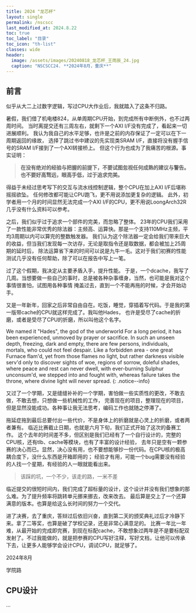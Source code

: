 ```yaml
---
title: 2024 "龙芯杯"
layout: single
permalink: /nscscc
last_modified_at: 2024.8.22
toc: true
toc_label: "目录"
toc_icon: "th-list"
classes: wide
header:
  image: /assets/images/20240818_龙芯杯_王雨辰_24.jpg
  caption: "NSCSCC24. **2024年8月，重庆**"
---
```


## 前言

似乎从大二上过数字逻辑，写过CPU大作业后，我就踏入了这条不归路。

暑假，我们借了机电楼824，从单周期CPU开始，到完成所有中断例外，也不过两周时间。
当时离提交还有三周左右，就剩下一个AXI I/F没有完成了，看起来一切进展顺利。
我认为我自己的水平足够，也许是之前的内存保证了一定可以在下一周期返回的缘故，
选择了跳过书中建议的先实现类SRAM I/F，直接将没有握手信号的SRAM I/F接到了一个AXI转接桥上。
但这个行为也成为了我痛苦的根源。事实证明：

> **在没有绝对的经验与把握的前提下，不要试图忽视任何成熟的建议与警告。
> 也不要好高骛远，眼高手低，过于追求完美。**

得益于未经过思考写下的交互与流水线控制逻辑，整个CPU在加上AXI I/F后堪称摇摇欲坠。
任何修改都可能让CPU跑飞，更不用说添加更复杂的逻辑。
此外，初学者用一个月的时间显然无法完成一个AXI I/F的CPU，更不用说LoongArch32R几乎没有什么资料可以参考。

之后，我们似乎过于追求一个部件的完美，而忽略了整体。
23年的CPU我们采用了一款性能非常优秀的除法器：主频高、运算快。那是一个支持110MHz主频，平均3周期以内可以算完的整数触发器。
我们认为这个除法器一定会给我们带来巨大的收益，但当我们发现每一次访存，无论是取指令还是取数据，都会被加上25周期的延时后，
除法运算省下来的时间可以说是九牛一毛。这对于我们初赛的性能测试几乎没有任何帮助，除了可以在报告中写上一笔。

过了这个假期，我决定从主要矛盾入手，提升性能。
于是，一个dcache，我写了几周。当想要做一些自己的事时，总是被各种杂事缠身，当然，也可能是我对这个事情很害怕，试图用各种事情
掩盖过去，直到一个不能再拖的时候，才会开始动手。

又是一年新年，回家之后非常自由自在。吃饭，睡觉，穿插着写代码。于是我的第一版带cache的CPU就这样完成了。我叫他Hades，
也许是受尽了cache的折磨，或者是受尽了CPU的折磨，所以叫他这个名字。

We named it "Hades", the god of the underworld
For a long period, it has been experienced, unmoved by prayer or sacrifice.
In such an unseen depth, freezing, dark and empty,
there are few persons, individuals, mortals,
who could not feel despair.
Like a forbidden area - one great Furnace flam'd,
yet from those flames no light, but rather darkness
visible serv'd only to discover sights of woe,
regions of sorrow, doleful shades, where peace and rest
can never dwell, with ever-burning Sulphur unconsum'd,
we stepped into and fought with, whereas failure
takes the throne, where divine light will never spread.
{: .notice--info}

又过了一个学期，又是缝缝补补的一个学期，害怕做一些实质性的更改，不敢去做，不敢去想，只想做一些机械性的工作，
完善现在的项目，整理现在的项目，但是显然没能成功。各种事让我无法思考，编码工作也就随之停滞了。

拖延症拖到最后总要付出一些代价，不是身体上的折磨就是心灵上的折磨，或者两者兼有。
临近比赛截止日期，也就是六月下旬，我们正式开始了这次的备赛工作。
这个去年的时间差不多，但区别是我们已经有了一个自行设计的，完整的CPU核，还有tlb、cache等模块，也有了丰富的设计经验，
去年只是空有一颗参赛的决心而已。显然，决心没有用，也不要想能够抄一份代码。在CPU核的极高耦合度下，没什么东西是开箱即用的；
经验才有用，可能一个bug需要没有经验的人找一个星期，有经验的人一眼就能看出来。

> 该踩的坑，一个不少，该走的路，一米不差

临近提交的很短时间内，我们完成了超标量的设计，这个设计并没有我们想象的那么难。为了提升频率将跳转单元挪来挪去，改来改去。
最后算是交上了一个还算满意的版本。也算是给这么长时间的努力一个交代。

进了决赛，去了重庆，答辩过后依旧兴奋，直到第二天的颁奖典礼过后才冷静下来。拿了二等奖，也算是破了学校记录，还是非常心满意足的。
比赛一年比一年难，从最开始的完成即完赛，到现在标配cache，不敢想象过两年是不是要标配双发射了。不过我能做的，就是把参赛的CPU写好注释，写好文档，让他可以传承下去，让更多人能够学会设计CPU，调试CPU，就足够了。

2024年8月

学院路

## CPU设计

...

